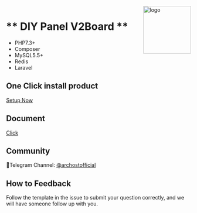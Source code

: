 <img src="https://archost.com/wp-content/uploads/2022/12/Icon-blue-512x512-1.png" alt="logo" width="130" height="130" align="right"/>

# ** DIY Panel V2Board **

- PHP7.3+
- Composer
- MySQL5.5+
- Redis
- Laravel

## One Click install product
[Setup Now](https://my.archost.com/store/diy-vpn/diy-panel)

## Document
[Click](https://my.archost.com/knowledgebase/7010/DIY-V2board-Panel)


## Community
🔔Telegram Channel: [@archostofficial](https://t.me/archostofficial)  

## How to Feedback
Follow the template in the issue to submit your question correctly, and we will have someone follow up with you.
